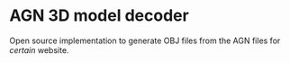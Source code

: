 # AGN 3D model decoder

Open source implementation to generate OBJ files from the AGN files for
_certain_ website.
